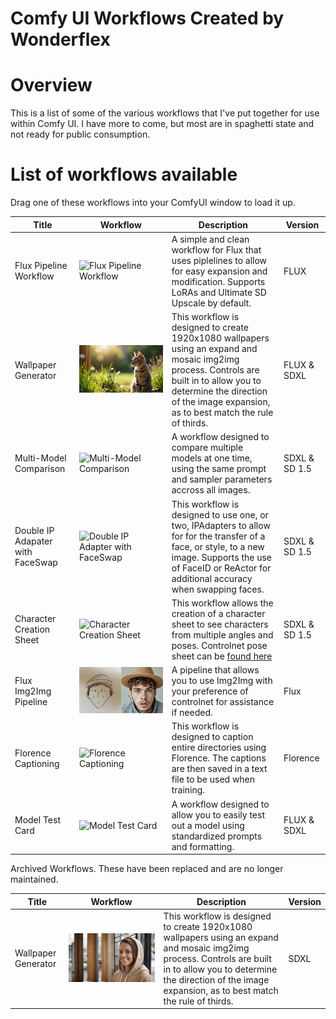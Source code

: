 # Comfy UI Workflows Created by Wonderflex

# Overview
This is a list of some of the various workflows that I've put together for use within Comfy UI.  I have more to come, but most are in spaghetti state and not ready for public consumption. 

# List of workflows available

Drag one of these workflows into your ComfyUI window to load it up.

| Title | Workflow  | Description | Version  |
| ------------- | ------------- | ------------- | ------------- |
| Flux Pipeline Workflow | ![Flux Pipeline Workflow](https://github.com/Wonderflex/WonderflexComfyWorkflows/blob/main/Workflows/Flux%20Pipeline%20V1.png)  | A simple and clean workflow for Flux that uses piplelines to allow for easy expansion and modification.  Supports LoRAs and Ultimate SD Upscale by default.  | FLUX  |
| Wallpaper Generator | ![Wallpaper Generator](https://github.com/Wonderflex/WonderflexComfyWorkflows/blob/main/Workflows/Outpaint%20Wallpaper%20Generator.png)  | This workflow is designed to create 1920x1080 wallpapers using an expand and mosaic img2img process. Controls are built in to allow you to determine the direction of the image expansion, as to best match the rule of thirds.  | FLUX & SDXL |
| Multi-Model Comparison | ![Multi-Model Comparison](https://github.com/Wonderflex/WonderflexComfyWorkflows/blob/main/Workflows/Multi%20Model%20Comparison.png) | A workflow designed to compare multiple models at one time, using the same prompt and sampler parameters accross all images. | SDXL & SD 1.5 |
| Double IP Adapater with FaceSwap | ![Double IP Adapter with FaceSwap](https://github.com/Wonderflex/WonderflexComfyWorkflows/blob/main/Workflows/Double%20IP%20Adaptor%20with%20FaceSwapV2.png) | This workflow is designed to use one, or two, IPAdapters to allow for for the transfer of a face, or style, to a new image.  Supports the use of FaceID or ReActor for additional accuracy when swapping faces. | SDXL & SD 1.5 |
| Character Creation Sheet | ![Character Creation Sheet](https://github.com/Wonderflex/WonderflexComfyWorkflows/blob/main/Workflows/Character_Sheet.png) | This workflow allows the creation of a character sheet to see characters from multiple angles and poses. Controlnet pose sheet can be [found here](https://github.com/Wonderflex/WonderflexComfyWorkflows/blob/main/SupplementalFiles/Pose_Sheet.png) | SDXL & SD 1.5 |
|Flux Img2Img Pipeline | ![Flux IMG2IMG Pipeline](https://github.com/Wonderflex/WonderflexComfyWorkflows/blob/main/Workflows/Flux%20Img2Img%20Pipeline.png) | A pipeline that allows you to use Img2Img with your preference of controlnet for assistance if needed. | Flux |
| Florence Captioning | ![Florence Captioning](https://github.com/Wonderflex/WonderflexComfyWorkflows/blob/main/Workflows/Florence%20Captioning.png) | This workflow is designed to caption entire directories using Florence. The captions are then saved in a text file to be used when training. | Florence |
| Model Test Card | ![Model Test Card](https://github.com/Wonderflex/WonderflexComfyWorkflows/blob/main/Workflows/Model_Test_Card_V1.png)  | A workflow designed to allow you to easily test out a model using standardized prompts and formatting.  | FLUX & SDXL  |

Archived Workflows. These have been replaced and are no longer maintained. 

| Title | Workflow  | Description | Version  |
| ------------- | ------------- | ------------- | ------------- |
| Wallpaper Generator | ![Wallpaper Generator](https://github.com/Wonderflex/WonderflexComfyWorkflows/blob/main/Archive/WallpaperGeneratorV2.png)  | This workflow is designed to create 1920x1080 wallpapers using an expand and mosaic img2img process. Controls are built in to allow you to determine the direction of the image expansion, as to best match the rule of thirds.  | SDXL  |
